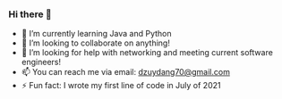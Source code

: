 ### Hi there 👋
- 🌱 I’m currently learning Java and Python
- 👯 I’m looking to collaborate on anything!
- 🤔 I’m looking for help with networking and meeting current software engineers!
- 📫 You can reach me via email: dzuydang70@gmail.com
- ⚡ Fun fact: I wrote my first line of code in July of 2021

<!--
**dzuydang/dzuydang** is a ✨ _special_ ✨ repository because its `README.md` (this file) appears on your GitHub profile.


- 🌱 I’m currently learning Java and Python
- 👯 I’m looking to collaborate on anything!
- 🤔 I’m looking for help with networking and meeting current software engineers!
- 📫 You can reach me via email: dzuydang70@gmail.com
- ⚡ Fun fact: I wrote my first line of code July 2021
-->
